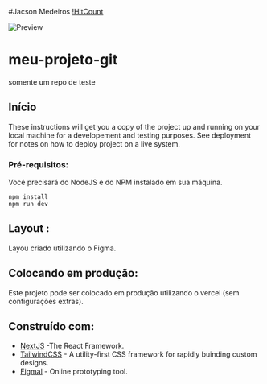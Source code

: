 #Jacson Medeiros
[!HitCount](https://hits.dwyl.com/)

![Preview](https://github.com/jacsonsm/)
# meu-projeto-git
 somente um repo de teste

## Início

These instructions will get you a copy of the project up and running on your local machine for a developement and testing purposes. See deployment for notes on how to deploy project on a live system.

### Pré-requisitos:

Você precisará do NodeJS e do NPM instalado em sua máquina.

```
npm install
npm run dev
```

## Layout :

Layou criado utilizando o Figma. 

## Colocando em produção:

Este projeto pode ser colocado em produção utilizando o vercel (sem configurações extras).

## Construído com:

* [NextJS](https://nextjs.org/) -The React Framework.
* [TailwindCSS](https://tailwindcss.com/) - A utility-first CSS framework for rapidly buinding custom designs.
* [Figmal](https://figma.com/) - Online prototyping tool.